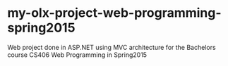 # my-olx-project-web-programming-spring2015
Web project done in ASP.NET using MVC architecture for the Bachelors course CS406 Web Programming in Spring2015
